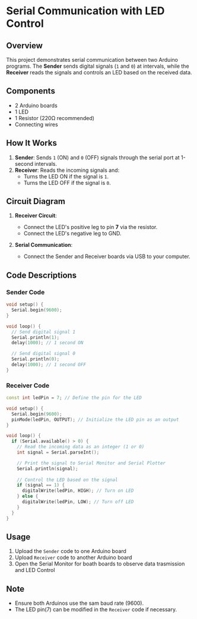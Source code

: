 # Serial Communication with LED Control

## Overview
This project demonstrates serial communication between two Arduino programs. The **Sender** sends digital signals (`1` and `0`) at intervals, while the **Receiver** reads the signals and controls an LED based on the received data.

## Components
- 2 Arduino boards
- 1 LED
- 1 Resistor (220Ω recommended)
- Connecting wires

## How It Works
1. **Sender**: Sends `1` (ON) and `0` (OFF) signals through the serial port at 1-second intervals.
2. **Receiver**: Reads the incoming signals and:
   - Turns the LED ON if the signal is `1`.
   - Turns the LED OFF if the signal is `0`.

## Circuit Diagram

1. **Receiver Circuit**:
   - Connect the LED's positive leg to pin **7** via the resistor.
   - Connect the LED's negative leg to GND.
  
2. **Serial Communication**:
   - Connect the Sender and Receiver boards via USB to your computer.

## Code Descriptions
### Sender Code
```cpp
void setup() {
  Serial.begin(9600);
}

void loop() {
  // Send digital signal 1
  Serial.println(1);
  delay(1000); // 1 second ON

  // Send digital signal 0
  Serial.println(0);
  delay(1000); // 1 second OFF
}
```
### Receiver Code
```cpp
const int ledPin = 7; // Define the pin for the LED

void setup() {
  Serial.begin(9600);
  pinMode(ledPin, OUTPUT); // Initialize the LED pin as an output
}

void loop() {
  if (Serial.available() > 0) {
    // Read the incoming data as an integer (1 or 0)
    int signal = Serial.parseInt();

    // Print the signal to Serial Monitor and Serial Plotter
    Serial.println(signal);
    
    // Control the LED based on the signal
    if (signal == 1) {
      digitalWrite(ledPin, HIGH); // Turn on LED
    } else {
      digitalWrite(ledPin, LOW); // Turn off LED
    }
  }
}
```
## Usage
  1. Upload the `Sender` code to one Arduino board
  2. Upload `Receiver` code to another Arduino board
  3. Open the Serial Monitor for boath boards to observe data trasmission and LED Control

## Note
  - Ensure both Arduinos use the sam baud rate (9600).
  - The LED pin(7) can be modified in the `Receiver` code if necessary.
